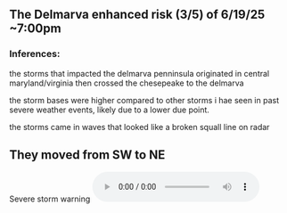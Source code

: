 ## The Delmarva enhanced risk (3/5) of 6/19/25 ~7:00pm

### Inferences:
the storms that impacted the delmarva penninsula originated in central maryland/virginia then crossed the chesepeake to the delmarva


the storm bases were higher compared to other storms i hae seen in past severe weather events, likely due to a lower due point.

the storms came in waves that looked like a broken squall line on radar

They moved from SW to NE
---
Severe storm warning
<audio controls>
  <source src="wicomico_severe_storm_warning.mp3" type="audio/mpeg">
  Your browser does not support the audio element.
</audio>
